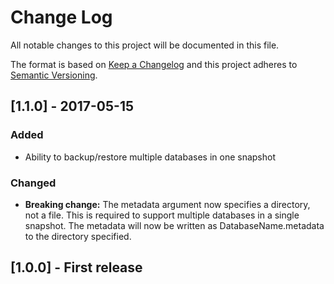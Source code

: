 # Change Log
All notable changes to this project will be documented in this file.

The format is based on [Keep a Changelog](http://keepachangelog.com/)
and this project adheres to [Semantic Versioning](http://semver.org/).

## [1.1.0] - 2017-05-15
### Added
- Ability to backup/restore multiple databases in one snapshot

### Changed
- **Breaking change:** The metadata argument now specifies a directory, not a file.
  This is required to support multiple databases in a single snapshot.  The metadata will
  now be written as DatabaseName.metadata to the directory specified.

## [1.0.0] - First release
